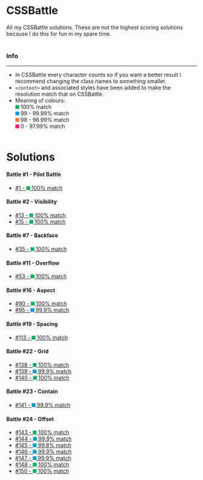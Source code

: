 # **CSSBattle**
All my CSSBattle solutions. These are not the highest scoring solutions because I do this for fun in my spare time.
<br><br>

### **Info**
***
* In CSSBattle every character counts so if you want a better result I recommend changing the class names to something smaller.
* `<content>` and associated styles have been added to make the resolution match that on CSSBattle.
* Meaning of colours: <br>
 ![#0cce6b](/assets/g.png) 100% match<br>
 ![#00B9FB](/assets/b.png) 99 - 99.99% match<br>
 ![#ED7D3A](/assets/o.png) 98 - 98.99% match<br>
 ![#FF206E](/assets/p.png) 0 - 97.99% match
<br><br>

# **Solutions**

#### **Battle #1 - Pilot Battle**
* [#1 - ![#0cce6b](/assets/g.png) 100% match](/Battle%20%231%20-%20Pilot%20Battle/1.html)

#### **Battle #2 - Visibility**
* [#13 - ![#0cce6b](/assets/g.png) 100% match](/Battle%20%232%20-%20Visibility/13.html)
* [#15 - ![#0cce6b](/assets/g.png) 100% match](/Battle%20%232%20-%20Visibility/15.html)

#### **Battle #7 - Backface**
* [#35 - ![#0cce6b](/assets/g.png) 100% match](/Battle%20%237%20-%20Backface/35.html)

#### **Battle #11 - Overflow**
* [#53 - ![#0cce6b](/assets/g.png) 100% match](/Battle%20%2311%20-%20Overflow/53.html)

#### **Battle #16 - Aspect**
* [#90 - ![#0cce6b](/assets/g.png) 100% match](/Battle%20%2316%20-%20Aspect/90.html)
* [#95 - ![#0cce6b](/assets/b.png) 99.9% match](/Battle%20%2316%20-%20Aspect/95.html)

#### **Battle #19 - Spacing**
* [#113 - ![#0cce6b](/assets/g.png) 100% match](/Battle%20%2319%20-%20Spacing/113.html)


#### **Battle #22 - Grid**
* [#138 - ![#0cce6b](/assets/g.png) 100% match](/Battle%20%2322%20-%20Grid/139.html)
* [#139 - ![#00B9FB](/assets/b.png) 99.9% match](/Battle%20%2322%20-%20Grid/139.html)
* [#140 - ![#0cce6b](/assets/g.png) 100% match](/Battle%20%2322%20-%20Grid/140.html)

#### **Battle #23 - Contain**
* [#141 - ![#00B9FB](/assets/b.png) 99.9% match](/Battle%20%2323%20-%20Contain/141.html)

#### **Battle #24 - Offset**
* [#143 - ![#0cce6b](/assets/g.png) 100% match](/Battle%20%2324%20-%20Offset/143.html)
* [#144 - ![#00B9FB](/assets/b.png) 99.9% match](/Battle%20%2324%20-%20Offset/144.html)
* [#145 - ![#00B9FB](/assets/b.png) 99.8% match](/Battle%20%2324%20-%20Offset/145.html)
* [#146 - ![#00B9FB](/assets/b.png) 99.9% match](/Battle%20%2324%20-%20Offset/146.html)
* [#147 - ![#00B9FB](/assets/b.png) 99.9% match](/Battle%20%2324%20-%20Offset/147.html)
* [#148 - ![#0cce6b](/assets/g.png) 100% match](/Battle%20%2324%20-%20Offset/148.html)
* [#150 - ![#0cce6b](/assets/g.png) 100% match](/Battle%20%2324%20-%20Offset/150.html)




